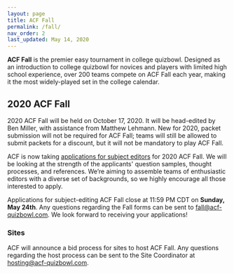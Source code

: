 ```yaml
---
layout: page
title: ACF Fall
permalink: /fall/
nav_order: 2
last_updated: May 14, 2020
---
```


**ACF Fall** is the premier easy tournament in college quizbowl. Designed as an introduction to college quizbowl for novices and players with limited high school experience, over 200 teams compete on ACF Fall each year, making it the most widely-played set in the college calendar.

## 2020 ACF Fall
2020 ACF Fall will be held on October 17, 2020. It will be head-edited by Ben Miller, with assistance from Matthew Lehmann. New for 2020, packet submission will not be required for ACF Fall; teams will still be allowed to submit packets for a discount, but it will not be mandatory to play ACF Fall.

ACF is now taking [applications for subject editors](https://docs.google.com/forms/d/e/1FAIpQLSesf_lux6ukdYYBIzrZoe3UsBz9DE-0V8SWrmKRpXjUEmYgKA/viewform) for 2020 ACF Fall. We will be looking at the strength of the applicants' question samples, thought processes, and references. We’re aiming to assemble teams of enthusiastic editors with a diverse set of backgrounds, so we highly encourage all those interested to apply. 

Applications for subject-editing ACF Fall close at 11:59 PM CDT on **Sunday, May 24th**. Any questions regarding the Fall forms can be sent to fall@acf-quizbowl.com. We look forward to receiving your applications!

### Sites

ACF will announce a bid process for sites to host ACF Fall. Any questions regarding the host process can be sent to the Site Coordinator at hosting@acf-quizbowl.com.
